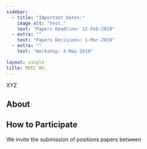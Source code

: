 ```yaml
---
sidebar:
  - title: "Important Dates:"
    image_alt: "test."
    text: "Papers Deadline: 12-Feb-2019"
  - extra: ""
    text: "Papers Decisions: 1-Mar-2019"
  - extra: ""
    text: "Workshop: 4-May-2019"

layout: single
title: MEEC WS.
---
```


XYZ

## About



## How to Participate

We invite the submission of positions papers between

